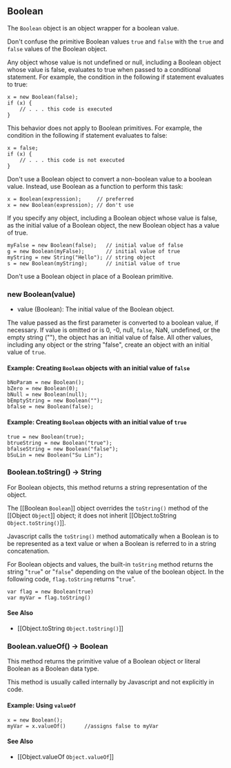 ## Boolean

The `Boolean` object is an object wrapper for a boolean value.

Don't confuse the primitive Boolean values `true` and `false` with the `true` and `false` values of the Boolean object.

Any object whose value is not undefined or null, including a Boolean object whose value is false, evaluates to true when passed to a conditional statement. For example, the condition in the following if statement evaluates to true:

	x = new Boolean(false);
	if (x) {
		// . . . this code is executed
	}
        
This behavior does not apply to Boolean primitives. For example, the condition in the following if statement evaluates to false:

	x = false;
	if (x) {
		// . . . this code is not executed
	}
        
Don't use a Boolean object to convert a non-boolean value to a boolean value. Instead, use Boolean as a function to perform this task:

	x = Boolean(expression);     // preferred
	x = new Boolean(expression); // don't use
        
If you specify any object, including a Boolean object whose value is false, as the initial value of a Boolean object, the new Boolean object has a value of true.

	myFalse = new Boolean(false);   // initial value of false
	g = new Boolean(myFalse);       // initial value of true
	myString = new String("Hello"); // string object
	s = new Boolean(myString);      // initial value of true
        
Don't use a Boolean object in place of a Boolean primitive.

 
### new Boolean(value)
- value (Boolean): The initial value of the Boolean object.

The value passed as the first parameter is converted to a boolean value, if necessary. If value is omitted or is 0, -0, null, `false`, NaN, undefined, or the empty string (""), the object has an initial value of false. All other values, including any object or the string "false", create an object with an initial value of `true`.

#### Example: Creating `Boolean` objects with an initial value of `false`

	bNoParam = new Boolean();
	bZero = new Boolean(0);
	bNull = new Boolean(null);
	bEmptyString = new Boolean("");
	bfalse = new Boolean(false);

#### Example: Creating `Boolean` objects with an initial value of `true`
  

	true = new Boolean(true);
	btrueString = new Boolean("true");
	bfalseString = new Boolean("false");
	bSuLin = new Boolean("Su Lin");

 
### Boolean.toString() -> String
  
For Boolean objects, this method returns a string representation of the object.

The [[Boolean `Boolean`]] object overrides the `toString()` method of the [[Object `Object`]] object; it does not inherit [[Object.toString `Object.toString()`]].

Javascript calls the `toString()` method automatically when a Boolean is to be represented as a text value or when a Boolean is referred to in a string concatenation.

For Boolean objects and values, the built-in `toString` method returns the string "`true`" or "`false`" depending on the value of the boolean object. In the following code, `flag.toString` returns "`true`".

	var flag = new Boolean(true)
	var myVar = flag.toString()

#### See Also 
* [[Object.toString `Object.toString()`]]

 
### Boolean.valueOf() -> Boolean

This method returns the primitive value of a Boolean object or literal Boolean as a Boolean data type.

This method is usually called internally by Javascript and not explicitly in code.

#### Example: Using `valueOf`

	x = new Boolean();
	myVar = x.valueOf()      //assigns false to myVar
    
#### See Also
* [[Object.valueOf `Object.valueOf`]]

